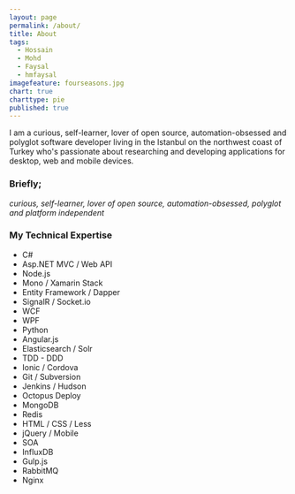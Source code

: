 ```yaml
---
layout: page
permalink: /about/
title: About
tags: 
  - Hossain
  - Mohd
  - Faysal
  - hmfaysal
imagefeature: fourseasons.jpg
chart: true
charttype: pie
published: true
---
```


I am a curious, self-learner, lover of open source, automation-obsessed and polyglot software developer living in the Istanbul on the northwest coast of Turkey who's passionate about researching and developing applications for desktop, web and mobile devices.

### Briefly;
_curious, self-learner, lover of open source, automation-obsessed, polyglot and platform independent_

### My Technical Expertise
- C#
- Asp.NET MVC / Web API
- Node.js
- Mono / Xamarin Stack
- Entity Framework / Dapper
- SignalR / Socket.io
- WCF
- WPF
- Python
- Angular.js
- Elasticsearch / Solr
- TDD - DDD
- Ionic / Cordova
- Git / Subversion
- Jenkins / Hudson
- Octopus Deploy
- MongoDB
- Redis
- HTML / CSS / Less
- jQuery / Mobile
- SOA
- InfluxDB
- Gulp.js
- RabbitMQ
- Nginx

